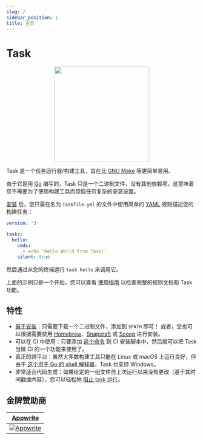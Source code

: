 ```yaml
---
slug: /
sidebar_position: 1
title: 主页
---
```


# Task

<div align="center">
  <img id="logo" src="img/logo.svg" height="250px" width="250px" />
</div>

Task 是一个任务运行器/构建工具，旨在比 [GNU Make][make] 等更简单易用。

由于它是用 [Go](https://go.dev/) 编写的，Task 只是一个二进制文件，没有其他依赖项，这意味着您不需要为了使用构建工具而烦恼任何复杂的安装设置。

[安装](installation.md) 后，您只需在名为 `Taskfile.yml` 的文件中使用简单的 [YAML][yaml] 规则描述您的构建任务：

```yaml title="Taskfile.yml"
version: '3'

tasks:
  hello:
    cmds:
      - echo 'Hello World from Task!'
    silent: true
```

然后通过从您的终端运行 `task hello` 来调用它。

上面的示例只是一个开始，您可以查看 [使用指南](/usage) 以检查完整的规则文档和 Task 功能。

## 特性

- [易于安装](installation.md)：只需要下载一个二进制文件，添加到 `$PATH` 即可！ 或者，您也可以根据需要使用 [Homebrew](https://brew.sh/)、[Snapcraft](https://snapcraft.io/) 或 [Scoop](https://scoop.sh/) 进行安装。
- 可以在 CI 中使用：只要添加 [这个命令](installation.md#安装脚本) 到 CI 安装脚本中，然后就可以把 Task 当做 CI 的一个功能来使用了。
- 真正的跨平台：虽然大多数构建工具只能在 Linux 或 macOS 上运行良好，但由于 [这个用于 Go 的 shell 解释器](https://github.com/mvdan/sh)，Task 也支持 Windows。
- 非常适合代码生成：如果给定的一组文件自上次运行以来没有更改（基于其时间戳或内容），您可以轻松地 [阻止 task 运行](/usage#减少不必要的工作)。

## 金牌赞助商

<div class="gold-sponsors">

| [Appwrite](https://appwrite.io/?utm_source=taskfile.dev&utm_medium=website&utm_campaign=task_oss_fund)                       |
| ---------------------------------------------------------------------------------------------------------------------------- |
| [![Appwrite](/img/appwrite.svg)](https://appwrite.io/?utm_source=taskfile.dev&utm_medium=website&utm_campaign=task_oss_fund) |

</div>

<!-- prettier-ignore-start -->

<!-- prettier-ignore-end -->
[make]: https://www.gnu.org/software/make/
[yaml]: http://yaml.org/
